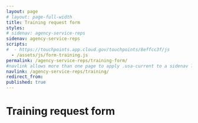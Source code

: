 ```yaml
---
layout: page
# layout: page-full-width
title: Training request form
styles:
# sidenav: agency-service-reps
sidenav: agency-service-reps
scripts:
#  - https://touchpoints.app.cloud.gov/touchpoints/8effcc3f/js
  - /assets/js/form-training.js
permalink: /agency-service-reps/training-form/
#navlink allows more than one page to apply .usa-current to a sidenav link
navlink: /agency-service-reps/training/
redirect_from:
published: true
---
```


# Training request form

<div id="request-training"></div>



<!-- CONTENT END -->
<script src="https://touchpoints.app.cloud.gov/touchpoints/8effcc3f/js" async></script>
